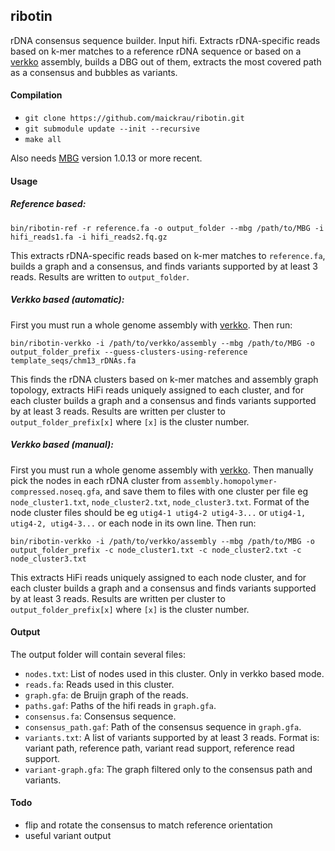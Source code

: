 ## ribotin

rDNA consensus sequence builder. Input hifi. Extracts rDNA-specific reads based on k-mer matches to a reference rDNA sequence or based on a [verkko](https://github.com/marbl/verkko) assembly, builds a DBG out of them, extracts the most covered path as a consensus and bubbles as variants.

#### Compilation

- `git clone https://github.com/maickrau/ribotin.git`
- `git submodule update --init --recursive`
- `make all`

Also needs [MBG](https://github.com/maickrau/MBG) version 1.0.13 or more recent.

#### Usage

##### Reference based:

```
bin/ribotin-ref -r reference.fa -o output_folder --mbg /path/to/MBG -i hifi_reads1.fa -i hifi_reads2.fq.gz
```

This extracts rDNA-specific reads based on k-mer matches to `reference.fa`, builds a graph and a consensus, and finds variants supported by at least 3 reads. Results are written to `output_folder`.

##### Verkko based (automatic):

First you must run a whole genome assembly with [verkko](https://github.com/marbl/verkko). Then run:

```
bin/ribotin-verkko -i /path/to/verkko/assembly --mbg /path/to/MBG -o output_folder_prefix --guess-clusters-using-reference template_seqs/chm13_rDNAs.fa
```

This finds the rDNA clusters based on k-mer matches and assembly graph topology, extracts HiFi reads uniquely assigned to each cluster, and for each cluster builds a graph and a consensus and finds variants supported by at least 3 reads. Results are written per cluster to `output_folder_prefix[x]` where `[x]` is the cluster number.

##### Verkko based (manual):

First you must run a whole genome assembly with [verkko](https://github.com/marbl/verkko). Then manually pick the nodes in each rDNA cluster from `assembly.homopolymer-compressed.noseq.gfa`, and save them to files with one cluster per file eg `node_cluster1.txt`, `node_cluster2.txt`, `node_cluster3.txt`. Format of the node cluster files should be eg `utig4-1 utig4-2 utig4-3...` or `utig4-1, utig4-2, utig4-3...` or each node in its own line. Then run:

```
bin/ribotin-verkko -i /path/to/verkko/assembly --mbg /path/to/MBG -o output_folder_prefix -c node_cluster1.txt -c node_cluster2.txt -c node_cluster3.txt
```

This extracts HiFi reads uniquely assigned to each node cluster, and for each cluster builds a graph and a consensus and finds variants supported by at least 3 reads. Results are written per cluster to `output_folder_prefix[x]` where `[x]` is the cluster number.

#### Output

The output folder will contain several files:

- `nodes.txt`: List of nodes used in this cluster. Only in verkko based mode.
- `reads.fa`: Reads used in this cluster.
- `graph.gfa`: de Bruijn graph of the reads.
- `paths.gaf`: Paths of the hifi reads in `graph.gfa`.
- `consensus.fa`: Consensus sequence.
- `consensus_path.gaf`: Path of the consensus sequence in `graph.gfa`.
- `variants.txt`: A list of variants supported by at least 3 reads. Format is: variant path, reference path, variant read support, reference read support.
- `variant-graph.gfa`: The graph filtered only to the consensus path and variants.

#### Todo

- flip and rotate the consensus to match reference orientation
- useful variant output

